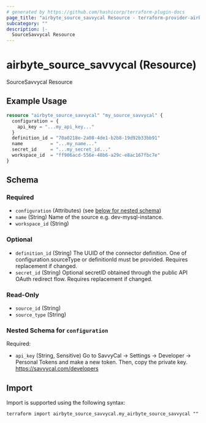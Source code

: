 ```yaml
---
# generated by https://github.com/hashicorp/terraform-plugin-docs
page_title: "airbyte_source_savvycal Resource - terraform-provider-airbyte"
subcategory: ""
description: |-
  SourceSavvycal Resource
---
```


# airbyte_source_savvycal (Resource)

SourceSavvycal Resource

## Example Usage

```terraform
resource "airbyte_source_savvycal" "my_source_savvycal" {
  configuration = {
    api_key = "...my_api_key..."
  }
  definition_id = "70a0218e-2a08-4de1-b2b8-19d92b33bb91"
  name          = "...my_name..."
  secret_id     = "...my_secret_id..."
  workspace_id  = "ff906acd-556e-48b6-a29c-e8ac167fbc7e"
}
```

<!-- schema generated by tfplugindocs -->
## Schema

### Required

- `configuration` (Attributes) (see [below for nested schema](#nestedatt--configuration))
- `name` (String) Name of the source e.g. dev-mysql-instance.
- `workspace_id` (String)

### Optional

- `definition_id` (String) The UUID of the connector definition. One of configuration.sourceType or definitionId must be provided. Requires replacement if changed.
- `secret_id` (String) Optional secretID obtained through the public API OAuth redirect flow. Requires replacement if changed.

### Read-Only

- `source_id` (String)
- `source_type` (String)

<a id="nestedatt--configuration"></a>
### Nested Schema for `configuration`

Required:

- `api_key` (String, Sensitive) Go to SavvyCal → Settings → Developer → Personal Tokens and make a new token. Then, copy the private key. https://savvycal.com/developers

## Import

Import is supported using the following syntax:

```shell
terraform import airbyte_source_savvycal.my_airbyte_source_savvycal ""
```
